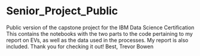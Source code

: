 # Senior_Project_Public
Public version of the capstone project for the IBM Data Science Certification
This contains the notebooks with the two parts to the code pertaining to my report on EVs, as well as the data used in the processes. 
My report is also included. 
Thank you for checking it out!
Best,
Trevor Bowen
